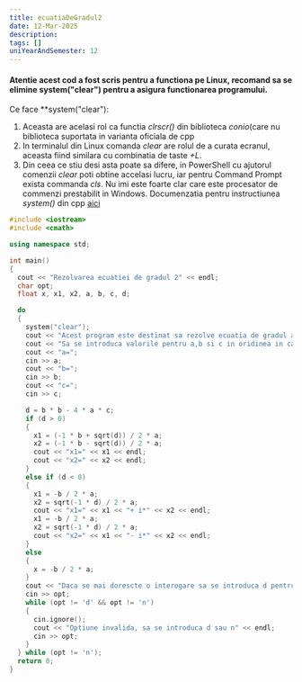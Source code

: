 ```yaml
---
title: ecuatiaDeGradul2
date: 12-Mar-2025
description: 
tags: []
uniYearAndSemester: 12
---
```


#### Atentie acest cod a fost scris pentru a functiona pe Linux, recomand sa se elimine **system("clear")** pentru a asigura functionarea programului.

Ce face **system("clear"):
1. Aceasta are acelasi rol ca functia *clrscr()* din biblioteca *conio*(care nu biblioteca suportata in varianta oficiala de cpp
2. In terminalul din Linux comanda *clear* are rolul de a curata ecranul, aceasta fiind similara cu combinatia de taste *<CTRL>+L*.
3. Din ceea ce stiu desi asta poate sa difere, in PowerShell cu ajutorul  comenzii *clear* poti obtine accelasi lucru, iar pentru Command Prompt exista commanda *cls*. Nu imi este foarte clar care este procesator de commenzi prestabilit in Windows. Documenzatia pentru instructiunea *system()* din cpp [aici](https://en.cppreference.com/w/cpp/utility/program/system)

```cpp
#include <iostream>
#include <cmath>

using namespace std;

int main()
{
  cout << "Rezolvarea ecuatiei de gradul 2" << endl;
  char opt;
  float x, x1, x2, a, b, c, d;

  do
  {
    system("clear");
    cout << "Acest program este destinat sa rezolve ecuatia de gradul al doilea.\nAceasta are forma ax^2+bx+c=0" << endl;
    cout << "Sa se introduca valorile pentru a,b si c in oridinea in care sunt cerute" << endl;
    cout << "a=";
    cin >> a;
    cout << "b=";
    cin >> b;
    cout << "c=";
    cin >> c;

    d = b * b - 4 * a * c;
    if (d > 0)
    {
      x1 = (-1 * b + sqrt(d)) / 2 * a;
      x2 = (-1 * b - sqrt(d)) / 2 * a;
      cout << "x1=" << x1 << endl;
      cout << "x2=" << x2 << endl;
    }
    else if (d < 0)
    {
      x1 = -b / 2 * a;
      x2 = sqrt(-1 * d) / 2 * a;
      cout << "x1=" << x1 << "+ i*" << x2 << endl;
      x1 = -b / 2 * a;
      x2 = sqrt(-1 * d) / 2 * a;
      cout << "x2=" << x1 << "- i*" << x2 << endl;
    }
    else
    {
      x = -b / 2 * a;
    }
    cout << "Daca se mai dorescte o interogare sa se introduca d pentru a opri programul tasteaza n" << endl;
    cin >> opt;
    while (opt != 'd' && opt != 'n')
    {
      cin.ignore();
      cout << "Optiune invalida, sa se introduca d sau n" << endl;
      cin >> opt;
    }
  } while (opt != 'n');
  return 0;
}
```


